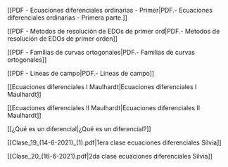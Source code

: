 [[PDF - Ecuaciones diferenciales ordinarias - Primer|PDF.- Ecuaciones diferenciales ordinarias - Primera parte.]]

[[PDF - Metodos de resolución de EDOs de primer ord|PDF.- Metodos de resolución de EDOs de primer orden]]

[[PDF - Familias de curvas ortogonales|PDF.- Familias de curvas ortogonales]]

[[PDF - Lineas de campo|PDF.- Lineas de campo]]

[[Ecuaciones diferenciales I Maulhardt|Ecuaciones diferenciales I Maulhardt]]

[[Ecuaciones diferenciales II Maulhardt|Ecuaciones diferenciales II Maulhardt]]

[[¿Qué es un diferencial|¿Qué es un diferencial?]]

[[Clase_19_(14-6-2021)_(1).pdf|1era clase ecuaciones diferenciales Silvia]]

[[Clase_20_(16-6-2021).pdf|2da clase ecuaciones diferenciales Silvia]]
